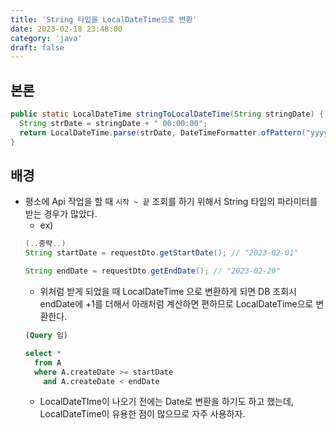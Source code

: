 ```yaml
--- 
title: 'String 타입을 LocalDateTime으로 변환'
date: 2023-02-18 23:48:00
category: 'java'
draft: false
---
```



## 본론
```java
public static LocalDateTime stringToLocalDateTime(String stringDate) {
  String strDate = stringDate + " 00:00:00";
  return LocalDateTime.parse(strDate, DateTimeFormatter.ofPattern("yyyy-MM-dd HH:mm:ss"));
}
```


## 배경
- 평소에 Api 작업을 할 때 `시작 ~ 끝` 조회를 하기 위해서 String 타입의 파라미터를 받는 경우가 많았다.
  - ex)
  ```java
  (..중략..)
  String startDate = requestDto.getStartDate(); // "2023-02-01"

  String endDate = requestDto.getEndDate(); // "2023-02-20"
  ```
  - 위처럼 받게 되었을 때 LocalDateTime 으로 변환하게 되면 DB 조회시 endDate에 +1를 더해서 아래처럼 계산하면 편하므로 LocalDateTime으로 변환한다.
  ```sql
  (Query 임)

  select *
    from A
    where A.createDate >= startDate
      and A.createDate < endDate
  ```
  - LocalDateTIme이 나오기 전에는 Date로 변환을 하기도 하고 했는데, LocalDateTime이 유용한 점이 많으므로 자주 사용하자.